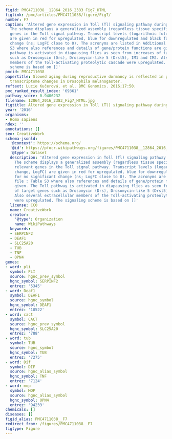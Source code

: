 ```yaml
---
figid: PMC4711038__12864_2016_2383_Fig7_HTML
figlink: /pmc/articles/PMC4711038/figure/Fig7/
number: F7
caption: 'Altered gene expression in Toll (Tl) signaling pathway during diapause.
  The scheme displays a generalized assembly (regardless tissue specificity) of relevant
  genes in the Toll signal pathway. Transcript levels (logarithmic fold change, LogFC)
  are given in red for upregulated, blue for downregulated and black for no significant
  change (ns; LogFC close to 0). The acronyms are listed in Additional file : Table
  S3 where also references and details of gene/protein functions are given. The Toll
  pathway is activated in diapausing flies as seen from increases of target genes
  such as Drosomycin (Drs), Drosomycin-like 5 (Drsl5), IM1 and IM2. Also several extracellular
  members of the Toll-activating proteolytic cascade were upregulated. The signaling
  scheme is based on []'
pmcid: PMC4711038
papertitle: Slowed aging during reproductive dormancy is reflected in genome-wide
  transcriptome changes in Drosophila melanogaster.
reftext: Lucie Kučerová, et al. BMC Genomics. 2016;17:50.
pmc_ranked_result_index: '69361'
pathway_score: 0.9406232
filename: 12864_2016_2383_Fig7_HTML.jpg
figtitle: Altered gene expression in Toll (Tl) signaling pathway during diapause
year: '2016'
organisms:
- Homo sapiens
ndex: ''
annotations: []
seo: CreativeWork
schema-jsonld:
  '@context': https://schema.org/
  '@id': https://pfocr.wikipathways.org/figures/PMC4711038__12864_2016_2383_Fig7_HTML.html
  '@type': Dataset
  description: 'Altered gene expression in Toll (Tl) signaling pathway during diapause.
    The scheme displays a generalized assembly (regardless tissue specificity) of
    relevant genes in the Toll signal pathway. Transcript levels (logarithmic fold
    change, LogFC) are given in red for upregulated, blue for downregulated and black
    for no significant change (ns; LogFC close to 0). The acronyms are listed in Additional
    file : Table S3 where also references and details of gene/protein functions are
    given. The Toll pathway is activated in diapausing flies as seen from increases
    of target genes such as Drosomycin (Drs), Drosomycin-like 5 (Drsl5), IM1 and IM2.
    Also several extracellular members of the Toll-activating proteolytic cascade
    were upregulated. The signaling scheme is based on []'
  license: CC0
  name: CreativeWork
  creator:
    '@type': Organization
    name: WikiPathways
  keywords:
  - SERPINF2
  - DEAF1
  - SLC25A20
  - TUB
  - TNF
  - OPN4
genes:
- word: pli
  symbol: PLI
  source: hgnc_prev_symbol
  hgnc_symbol: SERPINF2
  entrez: '5345'
- word: Deaf1
  symbol: DEAF1
  source: hgnc_symbol
  hgnc_symbol: DEAF1
  entrez: '10522'
- word: cact
  symbol: CACT
  source: hgnc_prev_symbol
  hgnc_symbol: SLC25A20
  entrez: '788'
- word: tub
  symbol: TUB
  source: hgnc_symbol
  hgnc_symbol: TUB
  entrez: '7275'
- word: Dif
  symbol: DIF
  source: hgnc_alias_symbol
  hgnc_symbol: TNF
  entrez: '7124'
- word: mop
  symbol: MOP
  source: hgnc_alias_symbol
  hgnc_symbol: OPN4
  entrez: '94233'
chemicals: []
diseases: []
figid_alias: PMC4711038__F7
redirect_from: /figures/PMC4711038__F7
figtype: Figure
---
```

